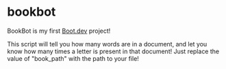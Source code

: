 # bookbot

BookBot is my first [Boot.dev](https://www.boot.dev) project!

This script will tell you how many words are in a document, and let you know how many times a letter is present in that document! Just replace the value of "book_path" with the path to your file!
